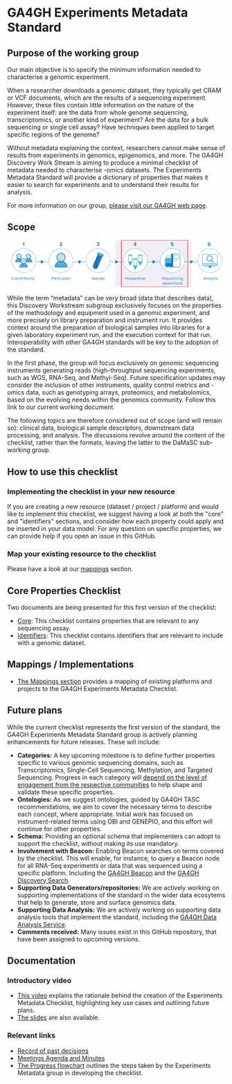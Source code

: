 # GA4GH Experiments Metadata Standard

## Purpose of the working group
Our main objective is to specify the minimum information needed to characterise a genomic experiment.

When a researcher downloads a genomic dataset, they typically get CRAM or VCF documents, which are the results of a sequencing experiment. However, these files contain little information on the nature of the experiment itself: are the data from whole genome sequencing, transcriptomics, or another kind of experiment? Are the data for a bulk sequencing or single cell assay? Have techniques been applied to target specific regions of the genome?

Without metadata explaining the context, researchers cannot make sense of results from experiments in genomics, epigenomics, and more. The GA4GH Discovery Work Stream is aiming to produce a minimal checklist of metadata needed to characterise -omics datasets. The Experiments Metadata Standard will provide a dictionary of properties that makes it easier to search for experiments and to understand their results for analysis.

For more information on our group, [please visit our GA4GH web page](https://www.ga4gh.org/product/experiments-metadata-standard/).

## Scope

![ga4gh_expmeta_scope.png](img/ga4gh_expmeta_scope.png)

While the term “metadata” can be very broad (data that describes data), this Discovery Workstream subgroup exclusively focuses on the properties of the methodology and equipment  used in a genomic experiment, and more precisely on library preparation and instrument run. It provides context around the preparation of biological samples into libraries for a given laboratory experiment run, and the execution context for that run. Interoperability with other GA4GH standards will be key to the adoption of the standard.

In the first phase, the group will focus exclusively on genomic sequencing instruments generating reads (high-throughput sequencing experiments, such as WGS, RNA-Seq, and Methyl-Seq). Future specification updates may consider the inclusion of other instruments, quality control metrics and -omics data, such as genotyping arrays, proteomics, and metabolomics, based on the evolving needs within the genomics community. Follow this link to our current working document.

The following topics are therefore considered out of scope (and will remain so): clinical data, biological sample descriptors, downstream data processing, and analysis. The discussions revolve around the content of the checklist, rather than the formats, leaving the latter to the DaMaSC sub-working group.

## How to use this checklist

### Implementing the checklist in your new resource
If you are creating a new resource (dataset / project / platform) and would like to implement this checklist, we suggest having a look at both the "core" and "identifiers" sections, and consider how each property could apply and be inserted in your data model. For any question on specific properties, we can provide help if you open an issue in this GitHub.

### Map your existing resource to the checklist
Please have a look at our [mappings](./mappings/README.md) section.


## Core Properties Checklist
Two documents are being presented for this first version of the checklist:
* [Core](./core.md): This checklist contains properties that are relevant to any sequencing assay.
* [Identifiers](./identifiers.md): This checklist contains identifiers that are relevant to include with a genomic dataset.

## Mappings / Implementations
* [The Mappings section](mappings/README.md) provides a mapping of existing platforms and projects to the GA4GH Experiments Metadata Checklist.

## Future plans
While the current checklist represents the first version of the standard, the GA4GH Experiments Metadata Standard group is actively planning enhancements for future releases. These will include:
* **Categories:** A key upcoming milestone is to define further properties specific to various genomic sequencing domains, such as Transcriptomics, Single-Cell Sequencing, Methylation, and Targeted Sequencing. Progress in each category will <ins>depend on the level of engagement from the respective communities</ins> to help shape and validate these specific properties.
* **Ontologies:** As we suggest ontologies, guided by GA4GH TASC recommendations, we aim to cover the necessary terms to describe each concept, where appropriate. Initial work has focused on instrument-related terms using OBI and GENEPIO, and this effort will continue for other properties.
* **Schema:** Providing an optional schema that implementers can adopt to support the checklist, without making its use mandatory.
* **Involvement with Beacon:** Enabling Beacon searches on terms covered by the checklist. This will enable, for instance, to query a Beacon node for all RNA-Seq experiments or data that was sequenced using a specific platform. Including the [GA4GH Beacon](https://github.com/ga4gh-beacon/specification-v2) and the [GA4GH Discovery Search](https://github.com/ga4gh-discovery/search-api).
* **Supporting Data Generators/repositories:** We are actively working on supporting implementations of the standard in the wider data ecosytems that help to generate, store and surface genomics data.
* **Supporting Data Analysis:** We are actively working on supporting data analysis tools that implement the standard, including the [GA4GH Data Analysis Service](https://github.com/ga4gh-daks/ga4gh-daks-specification).
* **Comments received:** Many issues exist in this GitHub repository, that have been assigned to upcoming versions.

## Documentation

### Introductory video
* [This video](https://us02web.zoom.us/rec/share/Kmd0MLvoPVKDIDx4cp8LdAteGdZM30EKtA33MRRnZ7IBWt6xXtvdFLxF8nsCTKWQ.w1tOxxUcQ8WMouBi) explains the rationale behind the creation of the Experiments Metadata Checklist, highlighting key use cases and outlining future plans.
* [The slides](https://docs.google.com/presentation/d/1L1hDdw002gZL4d9pnUtJXI1R5WFmg3ta-gnD763DIH8/edit) are also available.

### Relevant links
* [Record of past decisions](https://docs.google.com/document/d/1zyIij2YPpI9J8uJKH71mzPLK-vP7Nza90BZ8zkd56og/edit?tab=t.0#bookmark=id.4js2a3jhlsa6)
* [Meetings Agenda and Minutes](https://docs.google.com/document/d/1FPgOT39dINkeVj0S4oeumzJcooGOcVcCIIGc4icXoyU/edit)
* [The Progress flowchart](documentation/progress.md) outlines the steps taken by the Experiments Metadata group in developing the checklist.
